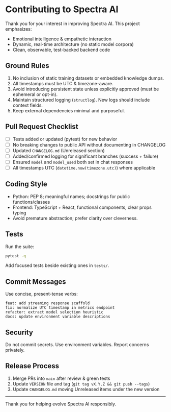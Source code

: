 # Contributing to Spectra AI

Thank you for your interest in improving Spectra AI. This project emphasizes:

- Emotional intelligence & empathetic interaction
- Dynamic, real-time architecture (no static model corpora)
- Clean, observable, test-backed backend code

## Ground Rules

1. No inclusion of static training datasets or embedded knowledge dumps.
2. All timestamps must be UTC & timezone-aware.
3. Avoid introducing persistent state unless explicitly approved (must be ephemeral or opt-in).
4. Maintain structured logging (`structlog`). New logs should include context fields.
5. Keep external dependencies minimal and purposeful.

## Pull Request Checklist

- [ ] Tests added or updated (pytest) for new behavior
- [ ] No breaking changes to public API without documenting in CHANGELOG
- [ ] Updated `CHANGELOG.md` (Unreleased section)
- [ ] Added/confirmed logging for significant branches (success + failure)
- [ ] Ensured `model` and `model_used` both set in chat responses
- [ ] All timestamps UTC (`datetime.now(timezone.utc)`) where applicable

## Coding Style

- Python: PEP 8; meaningful names; docstrings for public functions/classes
- Frontend: TypeScript + React, functional components, clear props typing
- Avoid premature abstraction; prefer clarity over cleverness.

## Tests

Run the suite:

```bash
pytest -q
```

Add focused tests beside existing ones in `tests/`.

## Commit Messages

Use concise, present-tense verbs:

```text
feat: add streaming response scaffold
fix: normalize UTC timestamp in metrics endpoint
refactor: extract model selection heuristic
docs: update environment variable descriptions
```

## Security

Do not commit secrets. Use environment variables. Report concerns privately.

## Release Process

1. Merge PRs into `main` after review & green tests
2. Update `VERSION` file and tag (`git tag vX.Y.Z && git push --tags`)
3. Update `CHANGELOG.md` moving Unreleased items under the new version

---
Thank you for helping evolve Spectra AI responsibly.
